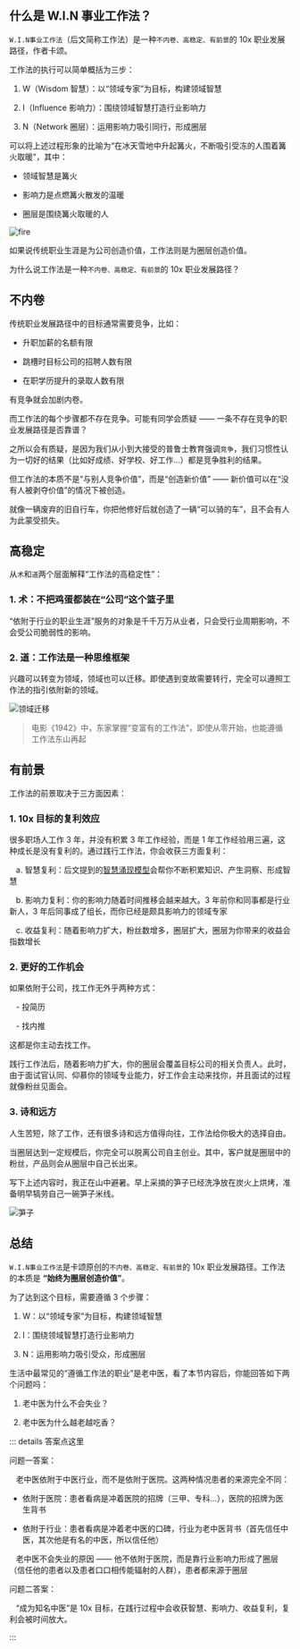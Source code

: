 ## 什么是 W.I.N 事业工作法？

`W.I.N事业工作法`（后文简称工作法）是一种`不内卷、高稳定、有前景`的 10x 职业发展路径，作者卡颂。

工作法的执行可以简单概括为三步：

1. W（Wisdom 智慧）：以“领域专家”为目标，构建领域智慧

2. I（Influence 影响力）：围绕领域智慧打造行业影响力

3. N（Network 圈层）：运用影响力吸引同行，形成圈层

可以将上述过程形象的比喻为“在冰天雪地中升起篝火，不断吸引受冻的人围着篝火取暖”，其中：

- 领域智慧是篝火

- 影响力是点燃篝火散发的温暖

- 圈层是围绕篝火取暖的人

![fire](/imgs/fire_warm.png)

如果说传统职业生涯是为公司创造价值，工作法则是为圈层创造价值。

为什么说工作法是一种`不内卷、高稳定、有前景`的 10x 职业发展路径？

## 不内卷

传统职业发展路径中的目标通常需要竞争，比如：

- 升职加薪的名额有限

- 跳槽时目标公司的招聘人数有限

- 在职学历提升的录取人数有限

有竞争就会加剧内卷。

而工作法的每个步骤都不存在竞争。可能有同学会质疑 —— 一条不存在竞争的职业发展路径是否靠谱？

之所以会有质疑，是因为我们从小到大接受的普鲁士教育强调`竞争`，我们习惯性认为一切好的结果（比如好成绩、好学校、好工作...）都是竞争胜利的结果。

但工作法的本质不是“与别人竞争价值”，而是“创造新价值” —— 新价值可以在“没有人被剥夺价值”的情况下被创造。

就像一辆废弃的旧自行车，你把他修好后就创造了一辆“可以骑的车”，且不会有人为此蒙受损失。

## 高稳定

从`术`和`道`两个层面解释“工作法的高稳定性”：

### 1. 术：不把鸡蛋都装在“公司”这个篮子里

“依附于行业的职业生涯”服务的对象是千千万万从业者，只会受行业周期影响，不会受公司脆弱性的影响。

### 2. 道：工作法是一种思维框架

兴趣可以转变为领域，领域也可以迁移。即使遇到变故需要转行，完全可以遵照工作法的指引依附新的领域。

![领域迁移](/imgs/master.png)

> 电影《1942》中，东家掌握“变富有的工作法”，即使从零开始，也能遵循工作法东山再起

## 有前景

工作法的前景取决于三方面因素：

### 1. 10x 目标的复利效应

很多职场人工作 3 年，并没有积累 3 年工作经验，而是 1 年工作经验用三遍，这种成长是没有复利的。通过践行工作法，你会收获三方面复利：

&nbsp;&nbsp; a. 智慧复利：后文提到的[智慧涌现模型](/docs/2-2_where_wisdom)会帮你不断积累知识、产生洞察、形成智慧

&nbsp;&nbsp; b. 影响力复利：你的影响力随着时间推移会越来越大。3 年前你和同事都是行业新人，3 年后同事成了组长，而你已经是颇具影响力的领域专家

&nbsp;&nbsp; c. 收益复利：随着影响力扩大，粉丝数增多，圈层扩大，圈层为你带来的收益会指数增长

### 2. 更好的工作机会

如果依附于公司，找工作无外乎两种方式：

&nbsp;&nbsp; - 投简历

&nbsp;&nbsp; - 找内推

这都是你主动去找工作。

践行工作法后，随着影响力扩大，你的圈层会覆盖目标公司的相关负责人。此时，由于面试官认同、仰慕你的领域专业能力，好工作会主动来找你，并且面试的过程就像粉丝见面会。

### 3. 诗和远方

人生苦短，除了工作，还有很多诗和远方值得向往，工作法给你极大的选择自由。

当圈层达到一定规模后，你完全可以脱离公司自主创业。其中，客户就是圈层中的粉丝，产品则会从圈层中自己长出来。

写下上述内容时，我正在山中避暑。早上采摘的笋子已经洗净放在炭火上烘烤，准备明早犒劳自己一碗笋子米线。

![笋子](/imgs/bamboo.jpeg)

## 总结

`W.I.N事业工作法`是卡颂原创的`不内卷、高稳定、有前景`的 10x 职业发展路径。工作法的本质是 **“始终为圈层创造价值”**。

为了达到这个目标，需要遵循 3 个步骤：

1. W：以“领域专家”为目标，构建领域智慧

2. I：围绕领域智慧打造行业影响力

3. N：运用影响力吸引受众，形成圈层

生活中最常见的“遵循工作法的职业”是老中医，看了本节内容后，你能回答如下两个问题吗：

1. 老中医为什么不会失业？

2. 老中医为什么越老越吃香？

::: details 答案点这里

问题一答案：

&nbsp;&nbsp; 老中医依附于中医行业，而不是依附于医院。这两种情况患者的来源完全不同：

- 依附于医院：患者看病是冲着医院的招牌（三甲、专科...），医院的招牌为医生背书

- 依附于行业：患者看病是冲着老中医的口碑，行业为老中医背书（首先信任中医，其次他是有名的中医，所以信任他）

&nbsp;&nbsp; 老中医不会失业的原因 —— 他不依附于医院，而是靠行业影响力形成了圈层（信任他的患者以及患者口口相传能辐射的人群），患者都来源于圈层

问题二答案：

&nbsp;&nbsp; “成为知名中医”是 10x 目标，在践行过程中会收获智慧、影响力、收益复利，复利会被时间放大。

:::

